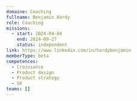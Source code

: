 ```yaml
---
domaine: Coaching
fullname: Benjamin Hardy
role: Coaching
missions:
  - start: 2024-04-04
    end: 2024-09-27
    status: independent
link: https://www.linkedin.com/in/hardybenjamin
memberType: beta
competences:
  - Croissance
  - Product design
  - Product strategy
  - UX
teams: []
---
```

